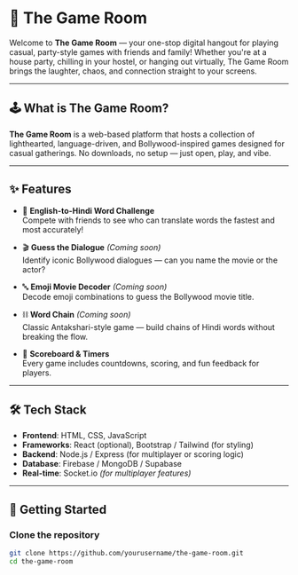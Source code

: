 # 🎲 The Game Room

Welcome to **The Game Room** — your one-stop digital hangout for playing casual, party-style games with friends and family! Whether you're at a house party, chilling in your hostel, or hanging out virtually, The Game Room brings the laughter, chaos, and connection straight to your screens.

---

## 🕹️ What is The Game Room?

**The Game Room** is a web-based platform that hosts a collection of lighthearted, language-driven, and Bollywood-inspired games designed for casual gatherings. No downloads, no setup — just open, play, and vibe.

---

## ✨ Features

- 🎯 **English-to-Hindi Word Challenge**  
  Compete with friends to see who can translate words the fastest and most accurately!

- 🎬 **Guess the Dialogue** *(Coming soon)*  
  Identify iconic Bollywood dialogues — can you name the movie or the actor?

- 🔤 **Emoji Movie Decoder** *(Coming soon)*  
  Decode emoji combinations to guess the Bollywood movie title.

- ⛓️ **Word Chain** *(Coming soon)*  
  Classic Antakshari-style game — build chains of Hindi words without breaking the flow.

- 🧠 **Scoreboard & Timers**  
  Every game includes countdowns, scoring, and fun feedback for players.

---

## 🛠️ Tech Stack

- **Frontend**: HTML, CSS, JavaScript  
- **Frameworks**: React (optional), Bootstrap / Tailwind (for styling)  
- **Backend**: Node.js / Express (for multiplayer or scoring logic)  
- **Database**: Firebase / MongoDB / Supabase  
- **Real-time**: Socket.io *(for multiplayer features)*

---

## 🚀 Getting Started

### Clone the repository

```bash
git clone https://github.com/yourusername/the-game-room.git
cd the-game-room
